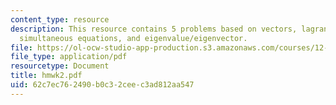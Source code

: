 ```yaml
---
content_type: resource
description: This resource contains 5 problems based on vectors, lagrange multipliers,
  simultaneous equations, and eigenvalue/eigenvector.
file: https://ol-ocw-studio-app-production.s3.amazonaws.com/courses/12-864-inference-from-data-and-models-spring-2005/62c7ec762490b0c32ceec3ad812aa547_hmwk2.pdf
file_type: application/pdf
resourcetype: Document
title: hmwk2.pdf
uid: 62c7ec76-2490-b0c3-2cee-c3ad812aa547
---
```


